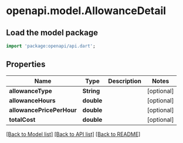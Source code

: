 # openapi.model.AllowanceDetail

## Load the model package
```dart
import 'package:openapi/api.dart';
```

## Properties
Name | Type | Description | Notes
------------ | ------------- | ------------- | -------------
**allowanceType** | **String** |  | [optional] 
**allowanceHours** | **double** |  | [optional] 
**allowancePricePerHour** | **double** |  | [optional] 
**totalCost** | **double** |  | [optional] 

[[Back to Model list]](../README.md#documentation-for-models) [[Back to API list]](../README.md#documentation-for-api-endpoints) [[Back to README]](../README.md)



